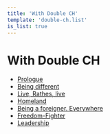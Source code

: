 ```yaml
---
title: 'With Double CH'
template: 'double-ch.list'
is_list: true
---
```


With Double CH
===

- [Prologue](/)
- [Being different](/)
- [Live, Rathes, live](/)
- [Homeland](/)
- [Being a foreigner. Everywhere](/)
- [Freedom-Fighter](/)
- [Leadership](/)